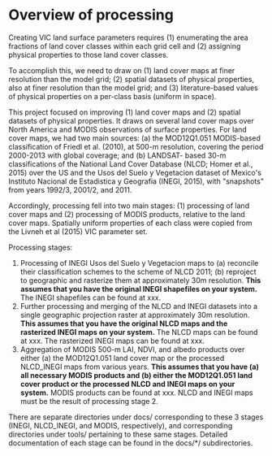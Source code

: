 # Overview of processing

Creating VIC land surface parameters requires (1) enumerating the area fractions of land cover classes within each grid cell and (2) assigning physical properties to those land cover classes.

To accomplish this, we need to draw on (1) land cover maps at finer resolution than the model grid; (2) spatial datasets of physical properties, also at finer resolution than the model grid; and (3) literature-based values of physical properties on a per-class basis (uniform in space).

This project focused on improving (1) land cover maps and (2) spatial datasets of physical properties. It draws on several land cover maps over North America and MODIS observations of surface properties. For land cover maps, we had two main sources: (a) the MOD12Q1.051 MODIS-based classification of Friedl et al.  (2010), at 500-m resolution, covering the period 2000-2013 with global coverage; and (b) LANDSAT- based 30-m classifications of the National Land Cover Database (NLCD; Homer et al., 2015) over the US and the Usos del Suelo y Vegetacion dataset of Mexico's Instituto Nacional de Estadistica y Geografia (INEGI, 2015), with "snapshots" from years 1992/3, 2001/2, and 2011.

Accordingly, processing fell into two main stages: (1) processing of land cover maps and (2) processing of MODIS products, relative to the land cover maps. Spatially uniform properties of each class were copied from the Livneh et al (2015) VIC parameter set.

Processing stages:
 1. Processing of INEGI Usos del Suelo y Vegetacion maps to (a) reconcile their classification schemes to the scheme of NLCD 2011; (b) reproject to geographic and rasterize them at approximately 30m resolution. **This assumes that you have the original INEGI shapefiles on your system.** The INEGI shapefiles can be found at xxx.
 2. Further processing and merging of the NLCD and INEGI datasets into a single geographic projection raster at approximately 30m resolution. **This assumes that you have the original NLCD maps and the rasterized INEGI maps on your system.** The NLCD maps can be found at xxx. The rasterized INEGI maps can be found at xxx.
 3. Aggregation of MODIS 500-m LAI, NDVI, and albedo products over either (a) the MOD12Q1.051 land cover map or the processed NLCD_INEGI maps from various years. **This assumes that you have (a) all necessary MODIS products and (b) either the MOD12Q1.051 land cover product or the processed NLCD and INEGI maps on your system.** MODIS products can be found at xxx. NLCD and INEGI maps must be the result of processing stage 2.

There are separate directories under docs/ corresponding to these 3 stages (INEGI, NLCD_INEGI, and MODIS, respectively), and corresponding directories under tools/ pertaining to these same stages. Detailed documentation of each stage can be found in the docs/*/ subdirectories.

